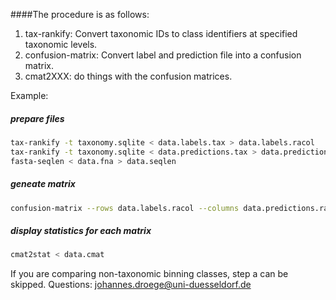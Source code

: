 ####The procedure is as follows:

1. tax-rankify: Convert taxonomic IDs to class identifiers at specified taxonomic levels.
2. confusion-matrix: Convert label and prediction file into a confusion matrix.
3. cmat2XXX: do things with the confusion matrices.

Example:

##### prepare files
```bash
tax-rankify -t taxonomy.sqlite < data.labels.tax > data.labels.racol
tax-rankify -t taxonomy.sqlite < data.predictions.tax > data.predictions.racol
fasta-seqlen < data.fna > data.seqlen
```

##### geneate matrix
```bash
confusion-matrix --rows data.labels.racol --columns data.predictions.racol --weights data.seqlen --matrix-form quadratic --allow-missing-columns > data.cmat
```

##### display statistics for each matrix
```bash
cmat2stat < data.cmat
```

If you are comparing non-taxonomic binning classes, step a can be skipped.
Questions: johannes.droege@uni-duesseldorf.de
